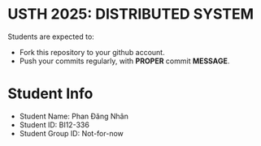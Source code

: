 USTH 2025: DISTRIBUTED SYSTEM
=====================================================

Students are expected to:
* Fork this repository to your github account.
* Push your commits regularly, with **PROPER** commit **MESSAGE**.


Student Info
=========================

* Student Name: Phan Đăng Nhân
* Student ID: BI12-336
* Student Group ID: Not-for-now
